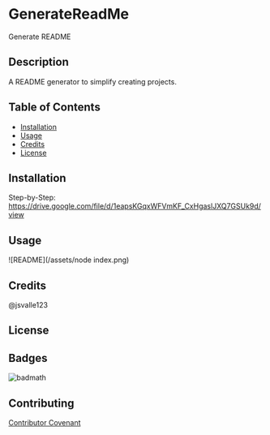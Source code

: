 # GenerateReadMe

Generate README

## Description 
A README generator to simplify creating projects.


## Table of Contents 


* [Installation](#installation)
* [Usage](#usage)
* [Credits](#credits)
* [License](#license)


## Installation

Step-by-Step: https://drive.google.com/file/d/1eapsKGqxWFVmKF_CxHgaslJXQ7GSUk9d/view


## Usage 

 ![README](/assets/node index.png)


## Credits

@jsvalle123



## License

## Badges

![badmath](https://img.shields.io/github/languages/top/nielsenjared/badmath)


## Contributing

 [Contributor Covenant](https://www.contributor-covenant.org/) 




